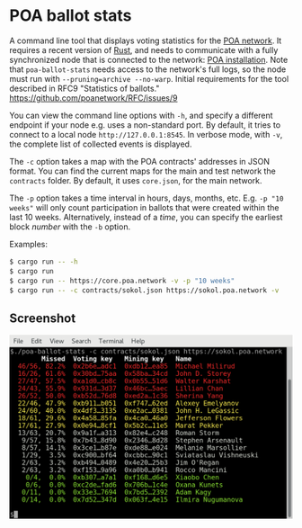 # POA ballot stats

A command line tool that displays voting statistics for the [POA network](https://poa.network/).
It requires a recent version of [Rust](https://www.rust-lang.org/), and needs to communicate with a
fully synchronized node that is connected to the network:
[POA installation](https://github.com/poanetwork/wiki/wiki/POA-Installation).
Note that `poa-ballot-stats` needs access to the network's full logs, so the node must run with
`--pruning=archive --no-warp`. 
Initial requirements for the tool described in RFC9 "Statistics of ballots." https://github.com/poanetwork/RFC/issues/9

You can view the command line options with `-h`, and specify a different endpoint if your node e.g.
uses a non-standard port. By default, it tries to connect to a local node `http://127.0.0.1:8545`.
In verbose mode, with `-v`, the complete list of collected events is displayed.

The `-c` option takes a map with the POA contracts' addresses in JSON format. You can find the 
current maps for the main and test network the `contracts` folder. By default, it uses `core.json`,
for the main network.

The `-p` option takes a time interval in hours, days, months, etc. E.g. `-p "10 weeks"` will only count participation in ballots that were created within the last 10 weeks. Alternatively, instead of a _time_, you can specify the earliest block _number_ with the `-b` option.

Examples:

```bash
$ cargo run -- -h
$ cargo run
$ cargo run -- https://core.poa.network -v -p "10 weeks"
$ cargo run -- -c contracts/sokol.json https://sokol.poa.network -v
```

## Screenshot

![Screenshot](screenshot.png)
